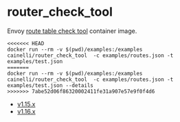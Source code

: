 # router_check_tool

Envoy [route table check tool](https://www.envoyproxy.io/docs/envoy/latest/operations/tools/route_table_check_tool.html) container image.

```shell
<<<<<<< HEAD
docker run --rm -v $(pwd)/examples:/examples  cainelli/router_check_tool  -c examples/routes.json -t examples/test.json
=======
docker run --rm -v $(pwd)/examples:/examples  cainelli/router_check_tool  -c examples/routes.json -t examples/test.json --details
>>>>>>> 7abe52d06f86320002411fe31a907e57e9f0f4d6
```

-   [v1.15.x](https://github.com/cainelli/router_check_tool/tree/v1.15.x)
-   [v1.16.x](https://github.com/cainelli/router_check_tool/tree/v1.16.x)
